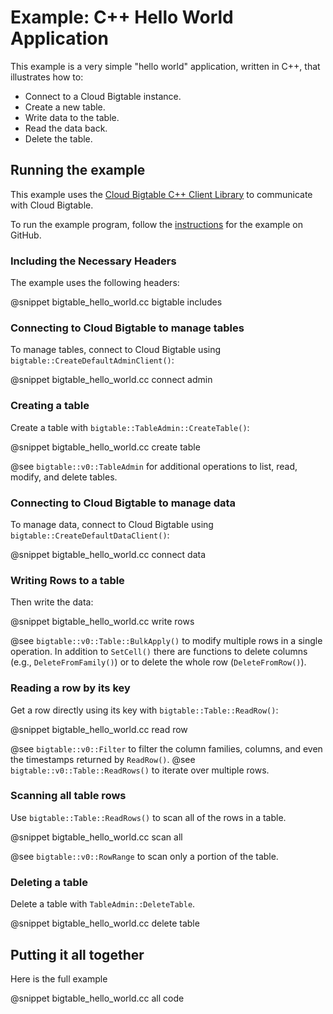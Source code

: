 # Example: C++ Hello World Application

This example is a very simple "hello world" application, written in C++, that
illustrates how to:

* Connect to a Cloud Bigtable instance.
* Create a new table.
* Write data to the table.
* Read the data back.
* Delete the table.

## Running the example

This example uses the
[Cloud Bigtable C++ Client Library](https://GoogleCloudPlatform.github.io/google-cloud-cpp)
to communicate with Cloud Bigtable.

To run the example program, follow the
[instructions](https://github.com/GoogleCloudPlatform/google-cloud-cpp/tree/master/bigtable/examples/)
for the example on GitHub.

### Including the Necessary Headers

The example uses the following headers:

@snippet bigtable_hello_world.cc bigtable includes

### Connecting to Cloud Bigtable to manage tables

To manage tables, connect to Cloud Bigtable using
`bigtable::CreateDefaultAdminClient()`:

@snippet bigtable_hello_world.cc connect admin

### Creating a table

Create a table with `bigtable::TableAdmin::CreateTable()`:

@snippet bigtable_hello_world.cc create table

@see `bigtable::v0::TableAdmin` for additional operations to list, read, modify,
and delete tables.

### Connecting to Cloud Bigtable to manage data

To manage data, connect to Cloud Bigtable using
`bigtable::CreateDefaultDataClient()`:

@snippet bigtable_hello_world.cc connect data

### Writing Rows to a table

Then write the data:

@snippet bigtable_hello_world.cc write rows

@see `bigtable::v0::Table::BulkApply()` to modify multiple rows in a single
operation.  In addition to `SetCell()` there
are functions to delete columns (e.g., `DeleteFromFamily()`) or to delete the
whole row (`DeleteFromRow()`).

### Reading a row by its key

Get a row directly using its key with `bigtable::Table::ReadRow()`:

@snippet bigtable_hello_world.cc read row

@see `bigtable::v0::Filter` to filter the column families, columns, and even
  the timestamps returned by `ReadRow()`.
@see `bigtable::v0::Table::ReadRows()` to iterate over multiple rows.

### Scanning all table rows

Use `bigtable::Table::ReadRows()` to scan all of the rows in a table.

@snippet bigtable_hello_world.cc scan all

@see `bigtable::v0::RowRange` to scan only a portion of the table.

### Deleting a table

Delete a table with `TableAdmin::DeleteTable`.

@snippet bigtable_hello_world.cc delete table

## Putting it all together

Here is the full example

@snippet bigtable_hello_world.cc all code
